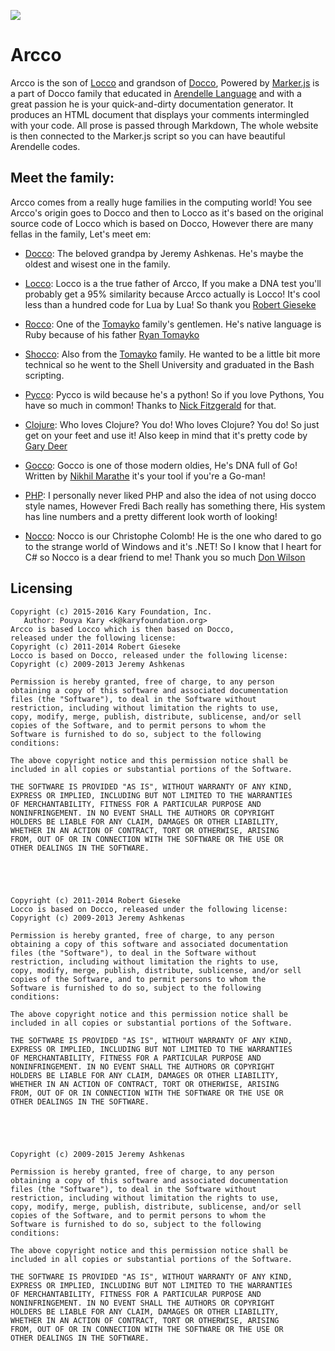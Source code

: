 
![](http://kary.us/GitHubWideImages/Arendelle/arcco/screen.png)<br>

# Arcco

Arcco is the son of [Locco](http://rgieseke.github.com/locco/) and grandson of [Docco](http://jashkenas.github.com/docco/), Powered by [Marker.js](http://web.arendelle.org/developer/marker-studio/) is a part of Docco family that educated in [Arendelle Language](http://web.arendelle.org/) and with a great passion he is your quick-and-dirty documentation generator. It produces an HTML document that displays your comments intermingled with your code. All prose is passed through Markdown, The whole website is then connected to the Marker.js script so you can have beautiful Arendelle codes.


## Meet the family:

Arcco comes from a really huge families in the computing world! You see Arcco's origin goes to Docco and then to Locco as it's based on the original source code of Locco which is based on Docco, However there are many fellas in the family, Let's meet em:

- [Docco](http://jashkenas.github.com/docco/): The beloved grandpa by Jeremy Ashkenas. He's maybe the oldest and wisest one in the family.

- [Locco](http://rgieseke.github.io/locco/): Locco is a the true father of Arcco, If you make a DNA test you'll probably get a 95% similarity because Arcco actually is Locco! It's cool less than a hundred code for Lua by Lua! So thank you [Robert Gieseke](https://github.com/rgieseke)

- [Rocco](http://rtomayko.github.io/rocco/rocco.html): One of the [Tomayko](http://github.com/rtomayko) family's gentlemen. He's native language is Ruby because of his father [Ryan Tomayko](http://github.com/rtomayko)

- [Shocco](http://rtomayko.github.io/shocco/): Also from the [Tomayko](http://github.com/rtomayko) family. He wanted to be a little bit more technical so he went to the Shell University and graduated in the Bash scripting.

- [Pycco](http://fitzgen.github.io/pycco/): Pycco is wild because he's a python! So if you love Pythons, You have so much in common! Thanks to [Nick Fitzgerald](http://github.com/fitzgen) for that.

- [Clojure](http://fogus.github.com/marginalia/): Who loves Clojure? You do! Who loves Clojure? You do! So just get on your feet and use it! Also keep in mind that it's pretty code by [Gary Deer](https://github.com/gdeer81)

- [Gocco](http://nikhilm.github.io/gocco/): Gocco is one of those modern oldies, He's DNA full of Go! Written by [Nikhil Marathe](https://github.com/nikhilm) it's your tool if you're a Go-man!

- [PHP](http://jquery-jkit.com/sourcemakeup/): I personally never liked PHP and also the idea of not using docco style names, However Fredi Bach really has something there, His system has line numbers and a pretty different look worth of looking!

- [Nocco](http://dontangg.github.io/nocco/): Nocco is our Christophe Colomb! He is the one who dared to go to the strange world of Windows and it's .NET! So I know that I heart for C# so Nocco is a dear friend to me! Thank you so much [Don Wilson](https://github.com/dontangg)



## Licensing

```
Copyright (c) 2015-2016 Kary Foundation, Inc.
   Author: Pouya Kary <k@karyfoundation.org>
Arcco is based Locco which is then based on Docco, 
released under the following license:
Copyright (c) 2011-2014 Robert Gieseke
Locco is based on Docco, released under the following license:
Copyright (c) 2009-2013 Jeremy Ashkenas

Permission is hereby granted, free of charge, to any person
obtaining a copy of this software and associated documentation
files (the "Software"), to deal in the Software without
restriction, including without limitation the rights to use,
copy, modify, merge, publish, distribute, sublicense, and/or sell
copies of the Software, and to permit persons to whom the
Software is furnished to do so, subject to the following
conditions:

The above copyright notice and this permission notice shall be
included in all copies or substantial portions of the Software.

THE SOFTWARE IS PROVIDED "AS IS", WITHOUT WARRANTY OF ANY KIND,
EXPRESS OR IMPLIED, INCLUDING BUT NOT LIMITED TO THE WARRANTIES
OF MERCHANTABILITY, FITNESS FOR A PARTICULAR PURPOSE AND
NONINFRINGEMENT. IN NO EVENT SHALL THE AUTHORS OR COPYRIGHT
HOLDERS BE LIABLE FOR ANY CLAIM, DAMAGES OR OTHER LIABILITY,
WHETHER IN AN ACTION OF CONTRACT, TORT OR OTHERWISE, ARISING
FROM, OUT OF OR IN CONNECTION WITH THE SOFTWARE OR THE USE OR
OTHER DEALINGS IN THE SOFTWARE.





Copyright (c) 2011-2014 Robert Gieseke
Locco is based on Docco, released under the following license:
Copyright (c) 2009-2013 Jeremy Ashkenas

Permission is hereby granted, free of charge, to any person
obtaining a copy of this software and associated documentation
files (the "Software"), to deal in the Software without
restriction, including without limitation the rights to use,
copy, modify, merge, publish, distribute, sublicense, and/or sell
copies of the Software, and to permit persons to whom the
Software is furnished to do so, subject to the following
conditions:

The above copyright notice and this permission notice shall be
included in all copies or substantial portions of the Software.

THE SOFTWARE IS PROVIDED "AS IS", WITHOUT WARRANTY OF ANY KIND,
EXPRESS OR IMPLIED, INCLUDING BUT NOT LIMITED TO THE WARRANTIES
OF MERCHANTABILITY, FITNESS FOR A PARTICULAR PURPOSE AND
NONINFRINGEMENT. IN NO EVENT SHALL THE AUTHORS OR COPYRIGHT
HOLDERS BE LIABLE FOR ANY CLAIM, DAMAGES OR OTHER LIABILITY,
WHETHER IN AN ACTION OF CONTRACT, TORT OR OTHERWISE, ARISING
FROM, OUT OF OR IN CONNECTION WITH THE SOFTWARE OR THE USE OR
OTHER DEALINGS IN THE SOFTWARE.





Copyright (c) 2009-2015 Jeremy Ashkenas

Permission is hereby granted, free of charge, to any person
obtaining a copy of this software and associated documentation
files (the "Software"), to deal in the Software without
restriction, including without limitation the rights to use,
copy, modify, merge, publish, distribute, sublicense, and/or sell
copies of the Software, and to permit persons to whom the
Software is furnished to do so, subject to the following
conditions:

The above copyright notice and this permission notice shall be
included in all copies or substantial portions of the Software.

THE SOFTWARE IS PROVIDED "AS IS", WITHOUT WARRANTY OF ANY KIND,
EXPRESS OR IMPLIED, INCLUDING BUT NOT LIMITED TO THE WARRANTIES
OF MERCHANTABILITY, FITNESS FOR A PARTICULAR PURPOSE AND
NONINFRINGEMENT. IN NO EVENT SHALL THE AUTHORS OR COPYRIGHT
HOLDERS BE LIABLE FOR ANY CLAIM, DAMAGES OR OTHER LIABILITY,
WHETHER IN AN ACTION OF CONTRACT, TORT OR OTHERWISE, ARISING
FROM, OUT OF OR IN CONNECTION WITH THE SOFTWARE OR THE USE OR
OTHER DEALINGS IN THE SOFTWARE.

```
